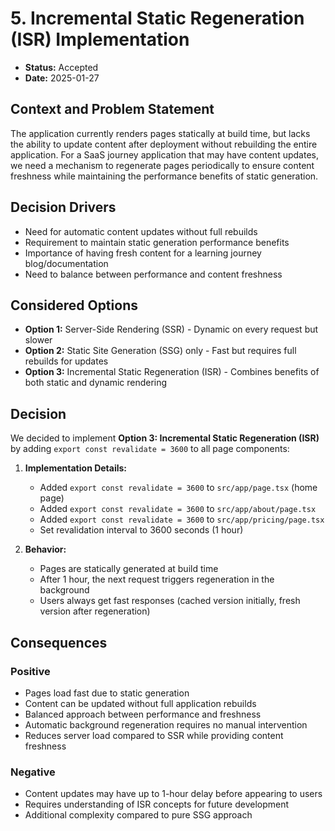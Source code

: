 # 5. Incremental Static Regeneration (ISR) Implementation

- **Status:** Accepted
- **Date:** 2025-01-27

## Context and Problem Statement

The application currently renders pages statically at build time, but lacks the ability to update content after deployment without rebuilding the entire application. For a SaaS journey application that may have content updates, we need a mechanism to regenerate pages periodically to ensure content freshness while maintaining the performance benefits of static generation.

## Decision Drivers

- Need for automatic content updates without full rebuilds
- Requirement to maintain static generation performance benefits
- Importance of having fresh content for a learning journey blog/documentation
- Need to balance between performance and content freshness

## Considered Options

- **Option 1:** Server-Side Rendering (SSR) - Dynamic on every request but slower
- **Option 2:** Static Site Generation (SSG) only - Fast but requires full rebuilds for updates
- **Option 3:** Incremental Static Regeneration (ISR) - Combines benefits of both static and dynamic rendering

## Decision

We decided to implement **Option 3: Incremental Static Regeneration (ISR)** by adding `export const revalidate = 3600` to all page components:

1. **Implementation Details:**
   - Added `export const revalidate = 3600` to `src/app/page.tsx` (home page)
   - Added `export const revalidate = 3600` to `src/app/about/page.tsx` 
   - Added `export const revalidate = 3600` to `src/app/pricing/page.tsx`
   - Set revalidation interval to 3600 seconds (1 hour)

2. **Behavior:**
   - Pages are statically generated at build time
   - After 1 hour, the next request triggers regeneration in the background
   - Users always get fast responses (cached version initially, fresh version after regeneration)

## Consequences

### Positive

- Pages load fast due to static generation
- Content can be updated without full application rebuilds
- Balanced approach between performance and freshness
- Automatic background regeneration requires no manual intervention
- Reduces server load compared to SSR while providing content freshness

### Negative

- Content updates may have up to 1-hour delay before appearing to users
- Requires understanding of ISR concepts for future development
- Additional complexity compared to pure SSG approach